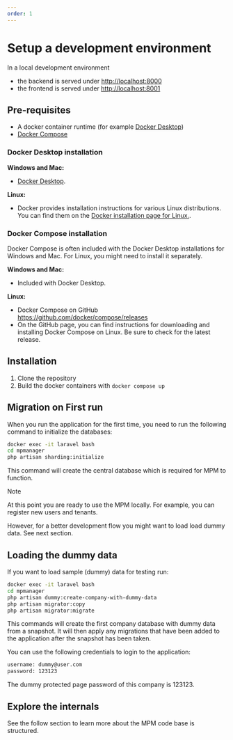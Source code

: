 ```yaml
---
order: 1
---
```


# Setup a development environment

In a local development environment

- the backend is served under <http://localhost:8000>
- the frontend is served under <http://localhost:8001>

## Pre-requisites

- A docker container runtime (for example [Docker Desktop](https://www.docker.com/products/docker-desktop))
- [Docker Compose](https://docs.docker.com/compose/)

### Docker Desktop installation

**Windows and Mac:**

- [Docker Desktop](https://www.docker.com/products/docker-desktop).

**Linux:**

- Docker provides installation instructions for various Linux distributions. You can find them on
  the [Docker installation page for Linux.](https://docs.docker.com/engine/install/).

### Docker Compose installation

Docker Compose is often included with the Docker Desktop installations for Windows and Mac. For Linux, you might need to
install it separately.

**Windows and Mac:**

- Included with Docker Desktop.

**Linux:**

- Docker Compose on GitHub <https://github.com/docker/compose/releases>
- On the GitHub page, you can find instructions for downloading and installing Docker Compose on Linux. Be sure to check
  for the latest release.

## Installation

1. Clone the repository
2. Build the docker containers with `docker compose up`

## Migration on First run

When you run the application for the first time, you need to run the following command to initialize the databases:

```bash
docker exec -it laravel bash
cd mpmanager
php artisan sharding:initialize
```

This command will create the central database which is required for MPM to function.

> [!NOTE]
> At this point you are ready to use the MPM locally.
> For example, you can register new users and tenants.
>
> However, for a better development flow you might want to load load dummy data.
> See next section.

## Loading the dummy data

If you want to load sample (dummy) data for testing run:

```bash
docker exec -it laravel bash
cd mpmanager
php artisan dummy:create-company-with-dummy-data
php artisan migrator:copy
php artisan migrator:migrate
```

This commands will create the first company database with dummy data from a snapshot.
It will then apply any migrations that have been added to the application after the snapshot has been taken.

You can use the following credentials to login to the application:

```sh
username: dummy@user.com
password: 123123
```

The dummy protected page password of this company is 123123.

## Explore the internals

See the follow section to learn more about the MPM code base is structured.

